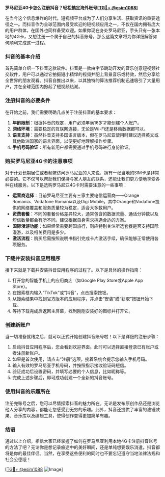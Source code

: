 **罗马尼亚4G卡怎么注册抖音？轻松搞定海外账号[[TG💪+ @esim1088](https://t.me/s/esim1088)]**

在当今这个信息爆炸的时代，短视频平台成为了人们分享生活、获取资讯的重要途径之一。而抖音作为全球范围内最受欢迎的短视频应用之一，不仅在国内拥有庞大的用户群体，在国外也同样备受欢迎。如果你现在身处罗马尼亚，手头只有一张本地的4G卡，又想注册一个属于自己的抖音账号，那么这篇文章将为你详细解答如何顺利完成这一过程。

### 抖音的基本介绍

首先简单介绍一下抖音这款软件。抖音是一款由字节跳动开发的音乐创意短视频社交软件，用户可以通过它拍摄短小精悍的视频并配上背景音乐或特效，然后分享给全世界的朋友观看。抖音自推出以来，以其独特的算法推荐机制迅速吸引了大量用户，并在全球范围内掀起了短视频热潮。

### 注册抖音的必要条件

在开始之前，我们需要明确几点关于注册抖音的基本要求：

1. **年龄限制**：根据抖音的规定，用户必须年满16岁才能创建个人账户。
2. **网络环境**：需要稳定的互联网连接，无论是Wi-Fi还是移动数据都可以。
3. **语言支持**：虽然抖音支持多国语言版本，但在罗马尼亚使用时建议选择英文或其他欧洲国家的语言界面，以便更好地理解操作步骤。
4. **手机号码验证**：所有新用户都需要通过手机号码进行身份验证。

### 购买罗马尼亚4G卡的注意事项

对于计划长期居住或者频繁访问罗马尼亚的人来说，拥有一张当地的SIM卡是非常必要的。它不仅可以帮助我们保持与家人朋友的联系，还能让我们更方便地享受各种在线服务。以下是选购罗马尼亚4G卡时需要注意的一些事项：

- **运营商选择**：目前罗马尼亚主要有三家主要电信运营商——Orange Romania、Vodafone Romania以及Digi Mobile。其中Orange和Vodafone提供的网络覆盖和服务质量较为稳定，适合大多数用户。
- **资费套餐**：不同的套餐价格差异较大，通常包含的数据流量、通话分钟数以及短信数量都会有所不同。建议根据自身需求挑选合适的方案。
- **国际漫游功能**：如果经常需要跨国旅行，则应特别关注所选套餐是否支持国际漫游，以及相关费用是多少。
- **激活流程**：购买后需按照说明书指引完成卡片激活手续，确保能够正常使用各项服务。

### 下载并安装抖音应用程序

接下来就是下载并安装抖音应用程序的过程了。以下是具体的操作指南：

1. 打开您的智能手机上的应用商店（如Google Play Store或Apple App Store）。
2. 在搜索框内输入“TikTok”或“抖音”，点击搜索按钮。
3. 从搜索结果中找到官方版本的应用程序，并点击“安装”或“获取”按钮开始下载。
4. 等待下载完成后返回主屏幕，找到刚刚安装好的图标并打开它。

### 创建新账户

当一切准备就绪之后，就可以正式开始创建抖音账号啦！以下是详细的注册步骤：

1. 启动抖音应用程序后，您会看到欢迎界面。此时可以选择直接登录已有账户或者注册新账户。
2. 如果是首次使用，请点击“注册”选项，接着系统会提示您输入手机号码。
3. 输入有效的罗马尼亚手机号码，并按照指示接收验证码短信。
4. 验证成功后设置密码，并填写必要的个人信息，比如昵称等。
5. 完成上述步骤后，即可成功创建一个全新的抖音账号。

### 使用抖音的乐趣所在

注册完账号之后，您可以尽情探索抖音的魅力所在。无论是发布原创作品还是浏览他人分享的内容，都能让您感受到无穷的乐趣。此外，抖音还提供了丰富的滤镜效果、音乐库以及编辑工具，使得创作变得更加简单有趣。

### 结语

通过以上介绍，相信大家已经掌握了如何在罗马尼亚利用本地4G卡注册抖音账号的方法了吧？无论你是想记录旅途中的美好瞬间，还是单纯想要娱乐消遣，抖音都将是你的最佳伴侣。当然，在享受这些便利的同时也不要忘记遵守当地法律法规和社会公德哦！

[[TG💪+ @esim1088](https://t.me/s/esim1088) ![Image](https://i.postimg.cc/4NQfJmqS/Snipaste-2025-05-13-00-14-12.png)]